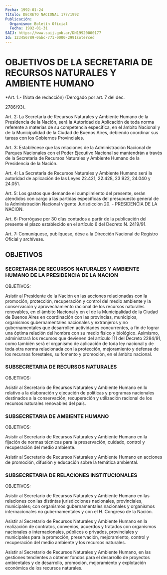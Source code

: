 ```yaml
---
Fecha: 1992-01-24
Título: DECRETO NACIONAL 177/1992
Publicación:
  Organismo: Boletín Oficial
  Fecha: 1992-01-31
SAIJ: https://www.saij.gob.ar/DN19920000177
Id: 123456789-0abc-771-0000-2991soterced
---
```

# OBJETIVOS DE LA SECRETARIA DE RECURSOS NATURALES Y AMBIENTE HUMANO

<a id="1"></a>
*Art.  1.-  (Nota  de redacción) (Derogado por art. 7 del dec.

2786/93).

<a id="2"></a>
Art.  2: La Secretaría de Recursos Naturales y Ambiente Humano de la Presidencia  de la Nación, será la Autoridad de Aplicación de toda norma referente  a  materias  de su competencia específica, en el ámbito Nacional y de la Municipalidad  de  la  Ciudad  de Buenos Aires, debiendo coordinar sus tareas con los Gobiernos Provinciales.

<a id="3"></a>
Art.  3:  Establécese  que las relaciones de la Administración Nacional de Parques Nacionales  con  el Poder Ejecutivo Nacional se mantendrán  a  través  de  la Secretaria de  Recursos  Naturales  y Ambiente Humano de la Presidencia de la Nación.

<a id="4"></a>
Art.  4: La Secretaría de Recursos Naturales y Ambiente Humano será la autoridad  de  aplicación  de  las Leyes 22.421, 22.428, 23 922, 24.040 y 24.051.

<a id="5"></a>
Art.  5:  Los gastos que demande el cumplimiento del presente, serán  atendidos    con   cargo  a  las  partidas  específicas  del presupuesto  general  de  la    Administración    Nacional  vigente Jurisdicción 20. - PRESIDENCIA DE LA NACION.

<a id="6"></a>
Art.  6:  Prorrógase  por  30  días  contados  a  partir de la publicación del presente el plazo establecido en el artículo  6 del Decreto N. 2419/91.

<a id="7"></a>
Art.  7: Comuníquese, publíquese, dése a la Dirección Nacional de Registro Oficial y archívese.

## OBJETIVOS

### SECRETARIA    DE   RECURSOS  NATURALES  Y  AMBIENTE  HUMANO  DE  LA PRESIDENCIA DE LA NACION

<a id="1"></a>
OBJETIVOS:

Asistir  al  Presidente  de la Nación en las acciones relacionadas con la promoción, protección,  recuperación  y  control  del  medio ambiente  y  la  conservación  y  aprovechamiento  racional  de los recursos naturales renovables, en el ámbito Nacional y en el de  la Municipalidad  de la Ciudad de Buenos Aires en coordinación con las provincias, municipios,  organismos  gubernamentales  nacionales  y extranjeros   y  no  gubernamentales  que  desarrollen  actividades concurrentes,  a  fin  de lograr una óptima relación del hombre con su medio físico y biológico.  Asimismo,  administrará  los recursos que  devienen  del  artículo 111 del Decreto 2284/91, como  también será el organismo de  aplicación  de  toda  ley  nacional y de toda otra  norma relacionada con la protección, mejoramiento  y  defensa de los  recursos  forestales,  su fomento y promoción, en el ámbito nacional.

### SUBSECRETARIA DE RECURSOS NATURALES

<a id="2"></a>
OBJETIVOS:

Asistir  al  Secretario de Recursos Naturales y Ambiente Humano en lo relativo a la  elaboración  y ejecución de políticas y programas nacionales destinados a la conservación, recuperación y utilización  racional  de  los recursos  naturales  renovables  del país.

### SUBSECRETARIA DE AMBIENTE HUMANO

<a id="3"></a>
OBJETIVOS:

Asistir  al  Secretario de Recursos Naturales y Ambiente Humano en la fijación de  normas  técnicas  para  la  preservación,  cuidado, control y recuperación del medio ambiente.

Asistir  al Secretario de Recursos Naturales y Ambiente Humano  en acciones de  promoción,  difusión  y  educación  sobre  la temática ambiental.

### SUBSECRETARIA DE RELACIONES INSTITUCIONALES

<a id="4"></a>
OBJETIVOS:

Asistir  al  Secretario de Recursos Naturales y Ambiente Humano en las  relaciones    con  las  distintas  jurisdicciones  nacionales, provinciales,  municipales;    con    organismos    gubernamentales nacionales  y organismos internacionales no gubernamentales  y  con el H. Congreso de la Nación.

Asistir al Secretario  de  Recursos Naturales y Ambiente Humano en la realización de contratos,  convenios,  acuerdos  y  tratados con organismos  nacionales  o  internacionales,  públicos  o  privados, provinciales    y  municipales  para  la  promoción,  preservación, mejoramiento, control  y  recuperación  del  medio  ambiente  y los recursos naturales.

Asistir al Secretario de Recursos Naturales y Ambiente Humano,  en las  gestiones  tendientes  a  obtener fondos para el desarrollo de proyectos ambientales y de desarrollo,  promoción,  mejoramiento  y explotación económica de los recursos naturales.